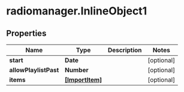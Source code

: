 # radiomanager.InlineObject1

## Properties

Name | Type | Description | Notes
------------ | ------------- | ------------- | -------------
**start** | **Date** |  | [optional] 
**allowPlaylistPast** | **Number** |  | [optional] 
**items** | [**[ImportItem]**](ImportItem.md) |  | [optional] 


